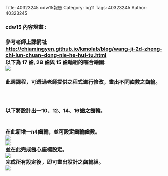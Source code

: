 Title: 40323245 cdw15報告
Category: bg11
Tags: 40323245
Author: 40323245

<h3>cdw15 內容規畫 :<h3> 
<!-- PELICAN_END_SUMMARY -->
參考老師上課網址<a href="http://chiamingyen.github.io/kmolab/blog/wang-ji-2d-zheng-chi-lun-chuan-dong-nie-he-hui-tu.html">http://chiamingyen.github.io/kmolab/blog/wang-ji-2d-zheng-chi-lun-chuan-dong-nie-he-hui-tu.html</a>
<br/>
以下為 17 齒, 29 齒與 15 齒輪組的囓合繪圖:
<br/>
<img src="http://i.imgur.com/bSPsrfC.png?1">
<br/>
<h3>此週課程，可透過老師提供之程式進行修改，畫出不同齒數之齒輪。<h3>
<br/>

<h3>以下將設計出一10、12、14、16齒之齒輪。<h3>
<br/>
在此新增一n4齒輪，並可設定齒輪齒數。
<br/>
<img src="http://i.imgur.com/rVgCN2R.png">
<br/>
<img src="http://i.imgur.com/MlJcZMv.png">
<br/>
並在此完成齒心座標設定。
<br/>
<img src="http://i.imgur.com/LsJdaoC.png">
<br/>
完成所有設定後，即可畫出設計之齒輪組。
<br/>
<img src="http://i.imgur.com/i12lLer.png">

